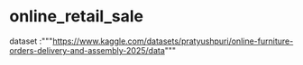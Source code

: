 # online_retail_sale

dataset :"""https://www.kaggle.com/datasets/pratyushpuri/online-furniture-orders-delivery-and-assembly-2025/data"""
